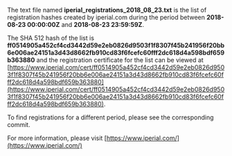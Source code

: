 The text file named **iperial_registrations_2018_08_23.txt** is the list of registration hashes created by iperial.com during the period between **2018-08-23 00:00:00Z** and **2018-08-23 23:59:59Z**.

The SHA 512 hash of the list is **ff0514905a452cf4cd3442d59e2eb0826d9503f1f8307f45b241956f20bb6e006ae24151a3d43d8662fb910cd83f6fcefc60fff2dc618d4a598bdf659b363880** and the registration certificate for the list can be viewed at [https://www.iperial.com/cert/ff0514905a452cf4cd3442d59e2eb0826d9503f1f8307f45b241956f20bb6e006ae24151a3d43d8662fb910cd83f6fcefc60fff2dc618d4a598bdf659b363880](https://www.iperial.com/cert/ff0514905a452cf4cd3442d59e2eb0826d9503f1f8307f45b241956f20bb6e006ae24151a3d43d8662fb910cd83f6fcefc60fff2dc618d4a598bdf659b363880).

To find registrations for a different period, please see the corresponding commit.

For more information, please visit [https://www.iperial.com/](https://www.iperial.com/)
